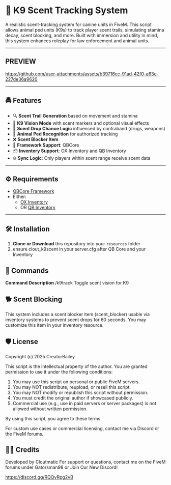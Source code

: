 # 🐾 K9 Scent Tracking System

A realistic scent-tracking system for canine units in FiveM. This script allows animal ped units (K9s) to track player scent trails, simulating stamina decay, scent blocking, and more. Built with immersion and utility in mind, this system enhances roleplay for law enforcement and animal units.

---
## PREVIEW


https://github.com/user-attachments/assets/b39716cc-91ad-42f0-a63e-227de36a9620


---

## 🚔 Features

- 🔍 **Scent Trail Generation** based on movement and stamina
- 👃 **K9 Vision Mode** with scent markers and optional visual effects
- 🧪 **Scent Drop Chance Logic** influenced by contraband (drugs, weapons)
- 🐾 **Animal Ped Recognition** for authorized tracking
- ❌ **Scent Blocker Item**
- 🧩 **Framework Support**: QBCore
- 📦 **Inventory Support**: OX Inventory and QB Inventory
- 🌐 **Sync Logic**: Only players within scent range receive scent data

---

## ⚙️ Requirements

- [QBCore Framework](https://github.com/qbcore-framework/qb-core)
- Either:
  - [OX Inventory](https://github.com/overextended/ox_inventory)
  - OR [QB Inventory](https://github.com/qbcore-framework/qb-inventory)

---

## 🛠️ Installation

1. **Clone or Download** this repository into your `resources` folder
2. ensure clout_k9scent in your server.cfg after QB Core and your Inventory

## 🧪 Commands
**Command  	Description**
/k9track	  Toggle scent vision for K9


## 🐕 Scent Blocking
This system includes a scent blocker item (scent_blocker) usable via inventory systems to prevent scent drops for 60 seconds. You may customize this item in your inventory resource.

## 🛡️ License
Copyright (c) 2025 CreatorBailey

This script is the intellectual property of the author. You are granted permission to use it under the following conditions:

1. You may use this script on personal or public FiveM servers.
2. You may NOT redistribute, reupload, or resell this script.
3. You may NOT modify or republish this script without permission.
4. You must credit the original author if showcased publicly.
5. Commercial use (e.g., use in paid servers or server packages) is not allowed without written permission.

By using this script, you agree to these terms.

For custom use cases or commercial licensing, contact me via Discord or the FiveM forums.

## 👨‍💻 Credits
Developed by Cloutmatic
For support or questions, contact me on the FiveM forums under Gatorsman98 or Join Our New Discord!

https://discord.gg/RQQyRpg2vB
